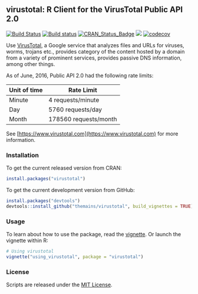 ## virustotal: R Client for the VirusTotal Public API 2.0

[![Build Status](https://travis-ci.org/themains/virustotal.svg?branch=master)](https://travis-ci.org/themains/virustotal)
[![Build status](https://ci.appveyor.com/api/projects/status/5o45rcviuuxtobo7?svg=true)](https://ci.appveyor.com/project/soodoku/virustotal-6owbf)
[![CRAN_Status_Badge](https://www.r-pkg.org/badges/version/virustotal)](https://cran.r-project.org/package=virustotal)
![](https://cranlogs.r-pkg.org/badges/grand-total/virustotal)
[![codecov](https://codecov.io/gh/themains/virustotal/branch/master/graph/badge.svg)](https://codecov.io/gh/themains/virustotal)


Use [VirusTotal](http://www.virustotal.com), a Google service that analyzes files and URLs for viruses, worms, trojans etc., provides category of the content hosted by a domain from a variety of prominent services, provides passive DNS information, among other things. 

As of June, 2016, Public API 2.0 had the following rate limits:

|  Unit of time | Rate Limit            |
| ------------- | --------------------- |
| Minute        | 4 requests/minute     |
| Day           | 5760 requests/day     |
| Month         | 178560 requests/month |

See [https://www.virustotal.com](https://www.virustotal.com) for more information. 

### Installation

To get the current released version from CRAN:
```r
install.packages("virustotal")
```

To get the current development version from GitHub:

```r
install.packages("devtools")
devtools::install_github("themains/virustotal", build_vignettes = TRUE)
```

### Usage

To learn about how to use the package, read the [vignette](vignettes/using_virustotal.md). Or launch the vignette within R:

```r
# Using virustotal
vignette("using_virustotal", package = "virustotal")
```

### License
Scripts are released under the [MIT License](https://opensource.org/licenses/MIT).

